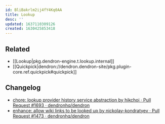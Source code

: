 ```yaml
---
id: BliBakrlm2ij4fY4Kq0AA
title: Lookup
desc: ''
updated: 1637110309126
created: 1630425853418
---
```



## Related
- [[Lookup|pkg.dendron-engine.t.lookup.internal]]
- [[Quickpick|dendron://dendron.dendron-site/pkg.plugin-core.ref.quickpick#quickpick]]

## Changelog
- [chore: lookup provider history service abstraction by hikchoi · Pull Request #1693 · dendronhq/dendron](https://github.com/dendronhq/dendron/pull/1693)
- [enhance: allow wiki links to be looked up by nickolay-kondratyev · Pull Request #1473 · dendronhq/dendron](https://github.com/dendronhq/dendron/pull/1473/files)